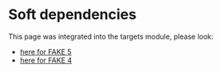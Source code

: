 # Soft dependencies

This page was integrated into the targets module, please look:

- [here for FAKE 5](core-targets.html)
- [here for FAKE 4](legacy-core-targets.html)
